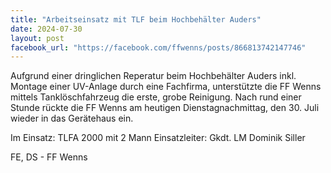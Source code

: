 ```yaml
---
title: "Arbeitseinsatz mit TLF beim Hochbehälter Auders"
date: 2024-07-30
layout: post
facebook_url: "https://facebook.com/ffwenns/posts/866813742147746"
---
```


Aufgrund einer dringlichen Reperatur beim Hochbehälter Auders inkl. Montage einer UV-Anlage durch eine Fachfirma, unterstützte die FF Wenns mittels Tanklöschfahrzeug die erste, grobe Reinigung. Nach rund einer Stunde rückte die FF Wenns am heutigen Dienstagnachmittag, den 30. Juli wieder in das Gerätehaus ein.

Im Einsatz:
 TLFA 2000 mit 2 Mann
 Einsatzleiter: Gkdt. LM Dominik Siller

 FE, DS - FF Wenns